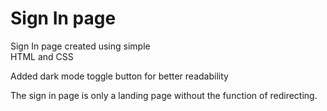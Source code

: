 # Sign In page
Sign In page created using simple<br>
HTML and CSS 

Added dark mode toggle button
for better readability

The sign in page is only a landing page 
without the function of redirecting.